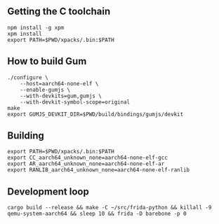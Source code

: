 ## Getting the C toolchain

    npm install -g xpm
    xpm install
    export PATH=$PWD/xpacks/.bin:$PATH

## How to build Gum

    ./configure \
        --host=aarch64-none-elf \
        --enable-gumjs \
        --with-devkits=gum,gumjs \
        --with-devkit-symbol-scope=original
    make
    export GUMJS_DEVKIT_DIR=$PWD/build/bindings/gumjs/devkit

## Building

    export PATH=$PWD/xpacks/.bin:$PATH
    export CC_aarch64_unknown_none=aarch64-none-elf-gcc
    export AR_aarch64_unknown_none=aarch64-none-elf-ar
    export RANLIB_aarch64_unknown_none=aarch64-none-elf-ranlib

## Development loop

    cargo build --release && make -C ~/src/frida-python && killall -9 qemu-system-aarch64 && sleep 10 && frida -D barebone -p 0
